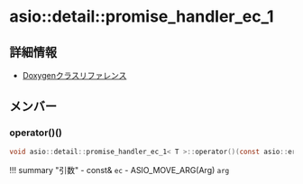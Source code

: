 # asio::detail::promise_handler_ec_1



## 詳細情報

- [Doxygenクラスリファレンス](https://lang-ship.com/reference/ESP32/latest/classasio_1_1detail_1_1promise__handler__ec__1.html)

## メンバー

### operator()()



```c
void asio::detail::promise_handler_ec_1< T >::operator()(const asio::error_code &ec, ASIO_MOVE_ARG(Arg) arg)
```

!!! summary "引数"
	- const& `ec` 
	- ASIO_MOVE_ARG(Arg) `arg` 




